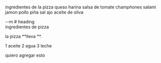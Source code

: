 ingredientes de la pizza
queso 
harina 
salsa de tomate 
champñones 
salami
jamon 
pollo 
piña
sal
ajo
aceite de oliva 

--m # heading  
ingredientes de pizza 

la pizza **lleva **.

1 aceite 
2 agua 
3 leche 

quiero agregar esto 

